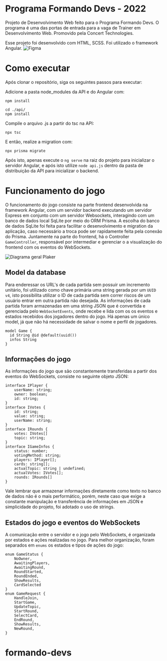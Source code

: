# Programa Formando Devs - 2022

Projeto de Desenvolvimento Web feito para o Programa Formando Devs. O programa é uma das portas de entrada para a vaga de Trainer em Desenvolvimento Web. Promovido pela Concert Technologies.

Esse projeto foi desenvolvido com HTML, SCSS. Foi utilizado o framework Angular.
![Figma](https://img.shields.io/badge/figma-%23F24E1E.svg?style=for-the-badge&logo=figma&logoColor=white)

# Como executar

Após clonar o repositório, siga os seguintes passos para executar:

Adicione a pasta node_modules da API e do Angular com:

```
npm install
```

```
cd ./api/
npm install
```


Compile o arquivo .js a partir do tsc na API:

```
npx tsc
```

E então, realize a migration com:

```
npx prisma migrate
```

Após isto, apenas execute o `ng serve` na raiz do projeto para inicializar o servidor Angular, e após isto utilize `node api.js` dentro da pasta de distribuição da API para inicializar o backend.

# Funcionamento do jogo

O funcionamento do jogo consiste na parte frontend desenvolvida na framework Angular, com um servidor backend executando um servidor Express em conjunto com um servidor Websockets, interagindo com um banco de dados local SqLite por meio do ORM Prisma.
A escolha do banco de dados SqLite foi feita para facilitar o desenvolvimento e migration da aplicação, caso necessário a troca pode ser rapidamente feita pela conexão do Prisma.
Juntamente na parte do frontend, há o Controller `GameController`, responsável por intermediar e gerenciar o a visualização do frontend com os eventos do WebSockets.

![Diagrama geral Plaker](https://i.imgur.com/SqomHVy.png)

## Model da database

Para enderessar os URL's de cada partida sem possuir um incremento unitário, foi utilizado como chave primária uma string gerada por um `UUID v4`, isto possibilita utilizar o ID de cada partida sem correr riscos de um usuário entrar em outra partida não desejada.
As informações de cada partida foram armazenadas em uma string JSON que é convertida e gerenciada pelo `WebSocketEvents`, onde recebe e lida com os os eventos e estados recebidos dos jogadores dentro do jogo.
Há apenas um único model, já que não há necessidade de salvar o nome e perfil de jogadores.

```
model Game {
  id String @id @default(uuid())
  infos String
}
```

## Informações do jogo

As informações do jogo que são constantemente transferidas a partir dos eventos do WebSockets, consiste no seguinte objeto JSON:

```
interface IPlayer {
    userName: string;
    owner: boolean;
    id: string;
}
interface IVotes {
    id: string;
    value: string;
    userName: string;
}
interface IRounds {
    votes: IVotes[]
    topic: string;
}
interface IGameInfos {
    status: number;
    votingMethod: string;
    players: IPlayer[];
    cards: string[];
    actualTopic: string | undefined;
    actualVotes: IVotes[];
    rounds: IRounds[]
}
```

Vale lembrar que armazenar informações diretamente como texto no banco de dados não é o mais performático, porém, neste caso que exige a constante manipulação e transferência de informações em JSON e simplicidade do projeto, foi adotado o uso de strings.

## Estados do jogo e eventos do WebSockets

A comunicação entre o servidor e o jogo pelo WebSockets, é organizada por estados e ações realizadas no jogo. Para melhor organização, foram separados em `enums` os estados e tipos de ações do jogo:

```
enum GameStatus {
    NoOwner,
    AwaitingPlayers,
    AwaitingRound,
    RoundStarted,
    RoundEnded,
    ShowResults,
    CardSelected
}
enum GameRequest {
    HandleJoin,
    StartGame,
    UpdateTopic,
    StartRound,
    SelectCard,
    EndRound,
    ShowResults,
    NewRound,
}
```
# formando-devs
